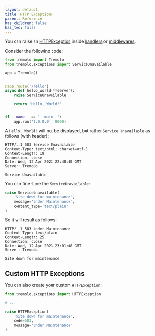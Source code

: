 ```yaml
---
layout: default
title: HTTP Exceptions
parent: Reference
has_children: false
has_toc: false
---
```


You can raise an [HTTPException](https://github.com/nggit/tremolo/blob/main/tremolo/exceptions.py) inside [handlers](/tremolo-docs/handlers.html) or [middlewares](/tremolo-docs/middleware.html).

Consider the following code:

```python
from tremolo import Tremolo
from tremolo.exceptions import ServiceUnavailable

app = Tremolo()


@app.route('/hello')
async def hello_world(**server):
    raise ServiceUnavailable

    return 'Hello, World!'


if __name__ == '__main__':
    app.run('0.0.0.0', 8000)
```

A `Hello, World!` will not be displayed, but rather `Service Unavailable` as follows (with header):

```
HTTP/1.1 503 Service Unavailable
Content-Type: text/html; charset=utf-8
Content-Length: 19
Connection: close
Date: Wed, 12 Apr 2023 22:48:40 GMT
Server: Tremolo

Service Unavailable
```

You can fine-tune the `ServiceUnavailable`:

```python
raise ServiceUnavailable(
    'Site down for maintenance',
    message='Under Maintenance',
    content_type='text/plain'
)
```
So it will result as follows:

```
HTTP/1.1 503 Under Maintenance
Content-Type: text/plain
Content-Length: 25
Connection: close
Date: Wed, 12 Apr 2023 23:01:08 GMT
Server: Tremolo

Site down for maintenance
```

## Custom HTTP Exceptions
You can also create your custom `HTTPException`:

```python
from tremolo.exceptions import HTTPException

# ...

raise HTTPException(
    'Site down for maintenance',
    code=503,
    message='Under Maintenance'
)
```
